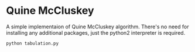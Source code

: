 # Quine McCluskey

A simple implementaion of Quine McCluskey algorithm. There's no need for installing any additional packages, just the python2 interpreter is required.

```py
python tabulation.py
```
